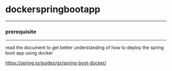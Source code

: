 # dockerspringbootapp
--------
### prerequisite
----
read the document to get better understanding of how to deploy the spring boot app using docker

https://spring.io/guides/gs/spring-boot-docker/
